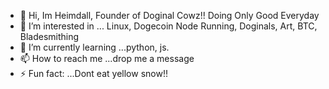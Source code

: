 - 👋 Hi, Im Heimdall, Founder of Doginal Cowz!! Doing Only Good Everyday
- 👀 I’m interested in ... Linux, Dogecoin Node Running, Doginals, Art, BTC, Bladesmithing
- 🌱 I’m currently learning ...python, js. 
- 📫 How to reach me ...drop me a message
- ⚡ Fun fact: ...Dont eat yellow snow!!

<!---
H3imdall-dev/H3imdall-dev is a ✨ special ✨ repository because its `README.md` (this file) appears on your GitHub profile.
You can click the Preview link to take a look at your changes.
--->
